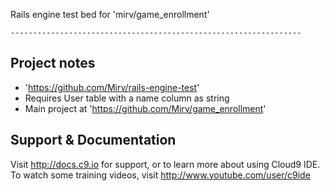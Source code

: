 
   Rails engine test bed for 'mirv/game_enrollment'
   
    ----------------------------------------------------------------- 


## Project notes 

- 'https://github.com/Mirv/rails-engine-test'
- Requires User table with a name column as string
- Main project at 'https://github.com/Mirv/game_enrollment'

## Support & Documentation

Visit http://docs.c9.io for support, or to learn more about using Cloud9 IDE. 
To watch some training videos, visit http://www.youtube.com/user/c9ide

